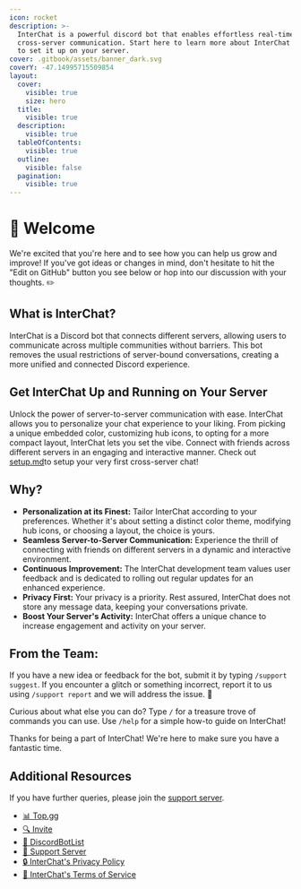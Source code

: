 ```yaml
---
icon: rocket
description: >-
  InterChat is a powerful discord bot that enables effortless real-time
  cross-server communication. Start here to learn more about InterChat and how
  to set it up on your server.
cover: .gitbook/assets/banner_dark.svg
coverY: -47.14995715509854
layout:
  cover:
    visible: true
    size: hero
  title:
    visible: true
  description:
    visible: true
  tableOfContents:
    visible: true
  outline:
    visible: false
  pagination:
    visible: true
---
```


# 👋 Welcome

We're excited that you're here and to see how you can help us grow and improve! If you've got ideas or changes in mind, don't hesitate to hit the "Edit on GitHub" button you see below or hop into our discussion with your thoughts. :pencil2:

## What is InterChat?

InterChat is a Discord bot that connects different servers, allowing users to communicate across multiple communities without barriers. This bot removes the usual restrictions of server-bound conversations, creating a more unified and connected Discord experience.

## Get InterChat Up and Running on Your Server

Unlock the power of server-to-server communication with ease. InterChat allows you to personalize your chat experience to your liking. From picking a unique embedded color, customizing hub icons, to opting for a more compact layout, InterChat lets you set the vibe. Connect with friends across different servers in an engaging and interactive manner. Check out [setup.md](setup.md "mention")to setup your very first cross-server chat!

## Why?

* **Personalization at its Finest:** Tailor InterChat according to your preferences. Whether it's about setting a distinct color theme, modifying hub icons, or choosing a layout, the choice is yours.
* **Seamless Server-to-Server Communication:** Experience the thrill of connecting with friends on different servers in a dynamic and interactive environment.
* **Continuous Improvement:** The InterChat development team values user feedback and is dedicated to rolling out regular updates for an enhanced experience.
* **Privacy First:** Your privacy is a priority. Rest assured, InterChat does not store any message data, keeping your conversations private.
* **Boost Your Server's Activity:** InterChat offers a unique chance to increase engagement and activity on your server.

## From the Team:

If you have a new idea or feedback for the bot, submit it by typing `/support suggest`. If you encounter a glitch or something incorrect, report it to us using `/support report` and we will address the issue. :bug:

Curious about what else you can do? Type `/` for a treasure trove of commands you can use. Use `/help` for a simple how-to guide on InterChat!

Thanks for being a part of InterChat! We're here to make sure you have a fantastic time.

## Additional Resources

If you have further queries, please join the [support server](https://interchat.fun/support).

* [📊 Top.gg](https://top.gg/bot/769921109209907241)
* [🔍 Invite](https://discord.com/application-directory/769921109209907241)
* [🤖 DiscordBotList](https://discordbotlist.com/bots/chatbot)
* [🚀 Support Server](https://interchat.fun/support)
* [🔒 InterChat's Privacy Policy](legal/privacy/)
* [📜 InterChat's Terms of Service](legal/terms/)
